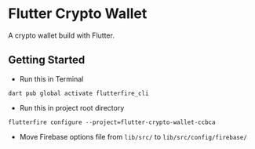 # Flutter Crypto Wallet

A crypto wallet build with Flutter.

## Getting Started

- Run this in Terminal
```
dart pub global activate flutterfire_cli
```
- Run this in project root directory
```
flutterfire configure --project=flutter-crypto-wallet-ccbca
```
- Move Firebase options file from `lib/src/` to `lib/src/config/firebase/`